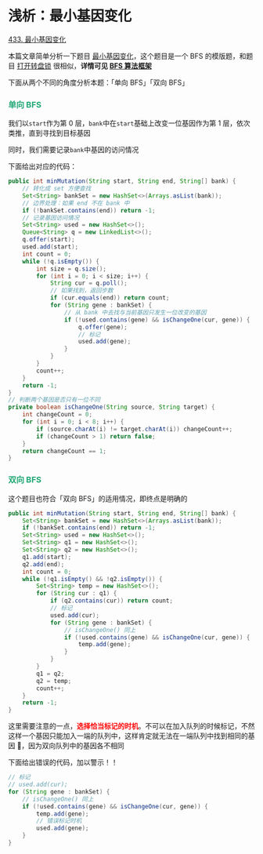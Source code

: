 # 浅析：最小基因变化

[433. 最小基因变化](https://leetcode-cn.com/problems/minimum-genetic-mutation/)



本篇文章简单分析一下题目 [最小基因变化](https://leetcode-cn.com/problems/minimum-genetic-mutation/)，这个题目是一个 BFS 的模版题，和题目 [打开转盘锁](https://leetcode-cn.com/problems/open-the-lock/) 很相似，**详情可见 [BFS 算法框架](./BFS.html)**

下面从两个不同的角度分析本题：「单向 BFS」「双向 BFS」

### <font color=#1FA774>单向 BFS</font>

我们以`start`作为第 0 层，`bank`中在`start`基础上改变一位基因作为第 1 层，依次类推，直到寻找到目标基因

同时，我们需要记录`bank`中基因的访问情况

下面给出对应的代码：

```java
public int minMutation(String start, String end, String[] bank) {
    // 转化成 set 方便查找
    Set<String> bankSet = new HashSet<>(Arrays.asList(bank));
    // 边界处理：如果 end 不在 bank 中
    if (!bankSet.contains(end)) return -1;
    // 记录基因访问情况
    Set<String> used = new HashSet<>();
    Queue<String> q = new LinkedList<>();
    q.offer(start);
    used.add(start);
    int count = 0;
    while (!q.isEmpty()) {
        int size = q.size();
        for (int i = 0; i < size; i++) {
            String cur = q.poll();
            // 如果找到，返回步数
            if (cur.equals(end)) return count;
            for (String gene : bankSet) {
            	// 从 bank 中去找与当前基因只发生一位改变的基因
                if (!used.contains(gene) && isChangeOne(cur, gene)) {
                    q.offer(gene);
                    // 标记
                    used.add(gene);
                }
            }
        }
        count++;
    }
    return -1;
}
// 判断两个基因是否只有一位不同
private boolean isChangeOne(String source, String target) {
    int changeCount = 0;
    for (int i = 0; i < 8; i++) {
        if (source.charAt(i) != target.charAt(i)) changeCount++;
        if (changeCount > 1) return false;
    }
    return changeCount == 1;
}
```

### <font color=#1FA774>双向 BFS</font>

这个题目也符合「双向 BFS」的适用情况，即终点是明确的

```java
public int minMutation(String start, String end, String[] bank) {
    Set<String> bankSet = new HashSet<>(Arrays.asList(bank));
    if (!bankSet.contains(end)) return -1;
    Set<String> used = new HashSet<>();
    Set<String> q1 = new HashSet<>();
    Set<String> q2 = new HashSet<>();
    q1.add(start);
    q2.add(end);
    int count = 0;
    while (!q1.isEmpty() && !q2.isEmpty()) {
        Set<String> temp = new HashSet<>();
        for (String cur : q1) {
            if (q2.contains(cur)) return count;
            // 标记
            used.add(cur);
            for (String gene : bankSet) {
                // isChangeOne() 同上
                if (!used.contains(gene) && isChangeOne(cur, gene)) {
                    temp.add(gene);
                }
            }
        }
        q1 = q2;
        q2 = temp;
        count++;
    }
    return -1;
}
```

这里需要注意的一点，**<font color='red'>选择恰当标记的时机</font>**。不可以在加入队列的时候标记，不然这样一个基因只能加入一端的队列中，这样肯定就无法在一端队列中找到相同的基因 🧬，因为双向队列中的基因各不相同

下面给出错误的代码，加以警示！！

```java
// 标记
// used.add(cur);
for (String gene : bankSet) {
    // isChangeOne() 同上
    if (!used.contains(gene) && isChangeOne(cur, gene)) {
        temp.add(gene);
        // 错误标记时机
        used.add(gene);
    }
}
```
